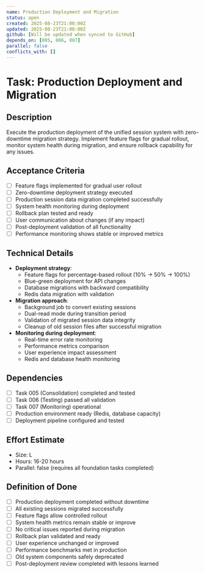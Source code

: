 ```yaml
---
name: Production Deployment and Migration
status: open
created: 2025-08-23T21:00:00Z
updated: 2025-08-23T21:00:00Z
github: [Will be updated when synced to GitHub]
depends_on: [005, 006, 007]
parallel: false
conflicts_with: []
---
```


# Task: Production Deployment and Migration

## Description
Execute the production deployment of the unified session system with zero-downtime migration strategy. Implement feature flags for gradual rollout, monitor system health during migration, and ensure rollback capability for any issues.

## Acceptance Criteria
- [ ] Feature flags implemented for gradual user rollout
- [ ] Zero-downtime deployment strategy executed
- [ ] Production session data migration completed successfully
- [ ] System health monitoring during deployment
- [ ] Rollback plan tested and ready
- [ ] User communication about changes (if any impact)
- [ ] Post-deployment validation of all functionality
- [ ] Performance monitoring shows stable or improved metrics

## Technical Details
- **Deployment strategy**:
  - Feature flags for percentage-based rollout (10% → 50% → 100%)
  - Blue-green deployment for API changes
  - Database migrations with backward compatibility
  - Redis data migration with validation
- **Migration approach**:
  - Background job to convert existing sessions
  - Dual-read mode during transition period
  - Validation of migrated session data integrity
  - Cleanup of old session files after successful migration
- **Monitoring during deployment**:
  - Real-time error rate monitoring
  - Performance metrics comparison
  - User experience impact assessment
  - Redis and database health monitoring

## Dependencies
- [ ] Task 005 (Consolidation) completed and tested
- [ ] Task 006 (Testing) passed all validation
- [ ] Task 007 (Monitoring) operational
- [ ] Production environment ready (Redis, database capacity)
- [ ] Deployment pipeline configured and tested

## Effort Estimate
- Size: L
- Hours: 16-20 hours
- Parallel: false (requires all foundation tasks completed)

## Definition of Done
- [ ] Production deployment completed without downtime
- [ ] All existing sessions migrated successfully
- [ ] Feature flags allow controlled rollout
- [ ] System health metrics remain stable or improve
- [ ] No critical issues reported during migration
- [ ] Rollback plan validated and ready
- [ ] User experience unchanged or improved
- [ ] Performance benchmarks met in production
- [ ] Old system components safely deprecated
- [ ] Post-deployment review completed with lessons learned